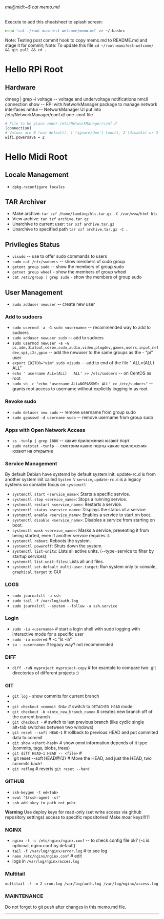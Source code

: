###### me@midi:~$ cat memo.md

Execute to add this cheatsheet to splash screen:
```bash
echo 'cat ./root-manifest-welcome/memo.md' >> ~/.bashrc
```

Note: Testing post commit hook to copy memo.md to README.md and stage it for commit;
Note: To update this file `cd ~/root-manifest-welcome/ && git pull && cd -`


# Hello RPi Root

## Hardware

dmesg | grep -i voltage -- voltage and undervoltage notifications
nmcli connection show -- RPI with NetworkManager package to manage network interfaces
nmtui -- NetworkManager UI
put into /etc/NetworkManager/conf.d/ one .conf file

```bash wifi-powersave-off.conf
# File to be place under /etc/NetworkManager/conf.d
[connection]
# Values are 0 (use default), 1 (ignore/don't touch), 2 (disable) or 3 (enable).
wifi.powersave = 2
```

# Hello Midi Root

## Locale Management
- `dpkg-reconfigure locales`

## TAR Archiver
- Make archive: `tar czf /home/landing/hls.tar.gz -C /var/www/html hls`
- View archive: `tar tzf archive.tar.gz`
- Unarchive to current user: `tar xzf archive.tar.gz`
- Unarchive to specified path `tar xzf archive.tar.gz -C .`

## Privilegies Status
- `visudo` -- use to offer sudo commands to users
- `sudo cat /etc/sudoers` -- show members of sudo group
- `getent group sudo` -- show the members of group sudo
- `getnet group wheel` - show the members of group wheel
- `cat /etc/group | grep sudo` - show the members of group sudo


## User Management
- `sudo adduser newuser` -- create new user


### Add to sudoers
- `sudo usermod -a -G sudo <username>` -- recommended way to add to sudoers
- `sudo adduser newuser sudo` -- add to sudoers
- `sudo usermod newuser -a -G pi,adm,dialout,cdrom,sudo,audio,video,plugdev,games,users,input,netdev,spi,i2c,gpio` -- add the newuser to the same groups as the - "pi" user
- `export EDITOR="vim" sudo visudo` -- add to end of the file "<username> ALL=(ALL) ALL"
- `echo ' username ALL=(ALL)   ALL' >> /etc/sudoers` -- on CentOS as root
- `sudo sh -c "echo 'username ALL=NOPASSWD: ALL' >> /etc/sudoers"` -- grants root access to username without explicitly logging in as root


### Revoke sudo
- `sudo deluser new sudo` -- remove username from group sudo
- `sudo gpasswd -d username sudo` -- remove username from group sudo


### Apps with Open Network Access
- `ss -tunlp | grep 1880` -- какие приложения юзают порт
- `sudo netstat -tunlp` -- смотрим какие порты какие приложения юзают на открытие


### Service Management
By default Debian have systemd by default system init.
update-rc.d is from another system init called `System V`
`service`, `update-rc.d` is a legacy systems so consider focus on `systemctl`

- `systemctl start <service_name>`: Starts a specific service.
- `systemctl stop <service_name>`: Stops a running service.
- `systemctl restart <service_name>`: Restarts a service.
- `systemctl status <service_name>`: Displays the status of a service.
- `systemctl enable <service_name>`: Enables a service to start on boot.
- `systemctl disable <service_name>`: Disables a service from starting on boot.
- `systemctl mask <service_name>`: Masks a service, preventing it from being started, even if another service requires it.
- `systemctl reboot`: Reboots the system.
- `systemctl poweroff`: Shuts down the system.
- `systemctl list-units`: Lists all active units. (--type=service to filter by startup services)
- `systemctl list-unit-files`: Lists all unit files.
- `systemctl set-default multi-user.target`: Run system only to console, `graphical.target` to GUI

### LOGS
- `sudo journalctl -u ssh`
- `sudo tail -f /var/log/auth.log`
- `sudo journalctl --system --follow -u ssh.service`


### Login
- `sudo -iu <username>`  # start a login shell with sudo logging with interactive mode for a specific user
- `sudo -iu nodered`    # -c "ls -la"
- `su - <username>`     # legacy way? not recommended

### DIFF 
- `diff -ruN myproject myproject-copy`      # for example to compare two .git directories of different projects :)


### GIT
- `git log` - show commits for current branch
- `
- `git checkout <commit SHA>`       # switch to `DETACHED HEAD` mode
- `git checkout -b <into_new_branch_name>`      # creates new branch off of the current branch
- `git checkout -`      # switch to last previous branch (like cyclic single alt+tab switches between two windows)
- `git reset --soft HEAD~1`     # rollback to previous HEAD and put commited data to commit
- `git show <short-hash>`       # show omni information depends of it type (commits, tags, blobs, trees)
- `git diff HEAD~1 HEAD -- <file>`      # 
- `git reset --soft HEAD@{2}       # Move the HEAD, and just the HEAD, two commits back!
- `git reflog`                  # reverts `git reset --hard` 


### GITHUB
- `ssh-keygen -t ed<tab>`
- `eval "$(ssh-agent -s)"`
- `ssh-add <key_to_path_not_pub>`

**Warning**
Use deploy keys for read-only (set write access via github repository settings) access to specific repositories! Make moar keys!!!11


### NGINX
- `nginx -t -c /etc/nginx/nginx.conf` -- to check config file ok? (-c is optional, nginx.conf by default)
- `tail -f /var/log/nginx/error.log`   # to see log
- `nano /etc/nginx/nginx.conf`         # edit
- logs in `/var/log/nginx/acces.log`

### Multitail
`multitail -f -n 2 cron.log /var/log/auth.log /var/log/nginx/access.log`

### MAINTENANCE
Do not forget to git push after changes in this memo.md file.

***

